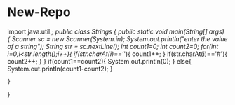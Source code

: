 # New-Repo
import java.util.*;
public class Strings {
    public static void main(String[] args) {
        Scanner sc = new Scanner(System.in);
        System.out.println("enter the value of a string");
        String str = sc.nextLine();
        int count1=0; int count2=0;
        for(int i=0;i<str.length();i++){
          if(str.charAt(i)=='*'){
              count1++;
          } if(str.charAt(i)=='#'){
              count2++;
          }
        }
        if(count1==count2){
            System.out.println(0);
        }
        else{
            System.out.println(count1-count2);
        }

    }
}

